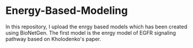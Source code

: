# Energy-Based-Modeling
In this repository, I upload the enrgy based models which has been created using BioNetGen.
The first model is the enrgy model of EGFR signaling pathway based on Kholodenko's paper.
